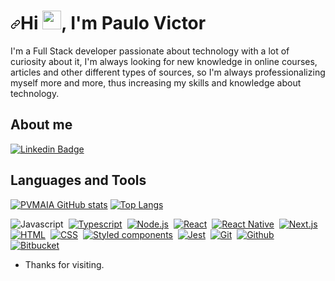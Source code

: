 <h1 align="left" dir="auto"><a id="user-content-hi--im-paulo-victor" class="anchor" aria-hidden="true" href="#hi--im-joão-pedro-silva"><svg class="octicon octicon-link" viewBox="0 0 16 16" version="1.1" width="16" height="16" aria-hidden="true"><path fill-rule="evenodd" d="M7.775 3.275a.75.75 0 001.06 1.06l1.25-1.25a2 2 0 112.83 2.83l-2.5 2.5a2 2 0 01-2.83 0 .75.75 0 00-1.06 1.06 3.5 3.5 0 004.95 0l2.5-2.5a3.5 3.5 0 00-4.95-4.95l-1.25 1.25zm-4.69 9.64a2 2 0 010-2.83l2.5-2.5a2 2 0 012.83 0 .75.75 0 001.06-1.06 3.5 3.5 0 00-4.95 0l-2.5 2.5a3.5 3.5 0 004.95 4.95l1.25-1.25a.75.75 0 00-1.06-1.06l-1.25 1.25a2 2 0 01-2.83 0z"></path></svg></a>Hi <a target="_blank" rel="noopener noreferrer" href="https://raw.githubusercontent.com/kaueMarques/kaueMarques/master/hi.gif"><img src="https://raw.githubusercontent.com/kaueMarques/kaueMarques/master/hi.gif" width="30px" style="max-width: 100%;"></a>, I'm Paulo Victor</h1>

I'm a Full Stack developer passionate about technology with a lot of curiosity about it, I'm always looking for new knowledge in online courses, articles and other different types of sources, so I'm always professionalizing myself more and more, thus increasing my skills and knowledge about technology.

## About me

[![Linkedin Badge](https://img.shields.io/badge/-LinkedIn-blue?style=flat-square&logo=Linkedin&logoColor=white&link=https://www.linkedin.com/in/paulo-victor-040778192/)](https://www.linkedin.com/in/paulo-victor-040778192/)

## Languages and Tools
[![PVMAIA GitHub stats](https://github-readme-stats.vercel.app/api?username=PVMAIA)](https://github.com/PVMAIA/github-readme-stats)
[![Top Langs](https://github-readme-stats.vercel.app/api/top-langs/?username=PVMAIA&layout=compact)](https://github.com/PVMAIA/github-readme-stats)

<img src="https://camo.githubusercontent.com/a234bb13e7254d9c2abe26d6e37b6acbe7178b3dfad2254c980a9ae5998c20c2/68747470733a2f2f696d672e736869656c64732e696f2f62616467652f4a6176617363726970742d3238324333343f7374796c653d666c6174266c6f676f3d6a617661736372697074" alt="Javascript" data-canonical-src="https://img.shields.io/badge/Javascript-282C34?style=flat&amp;logo=javascript" style="max-width: 100%;"></a>&nbsp;
<a target="_blank" rel="noopener noreferrer" href="https://camo.githubusercontent.com/c0e6fdeb6d1a93f6019189c3e0c27fc09011fc35f6e8ceecd2d7e5bc9956286b/68747470733a2f2f696d672e736869656c64732e696f2f62616467652f547970657363726970742d3238324333343f6c6f676f3d74797065736372697074"><img src="https://camo.githubusercontent.com/c0e6fdeb6d1a93f6019189c3e0c27fc09011fc35f6e8ceecd2d7e5bc9956286b/68747470733a2f2f696d672e736869656c64732e696f2f62616467652f547970657363726970742d3238324333343f6c6f676f3d74797065736372697074" alt="Typescript" data-canonical-src="https://img.shields.io/badge/Typescript-282C34?logo=typescript" style="max-width: 100%;"></a>&nbsp;
<a target="_blank" rel="noopener noreferrer" href="https://camo.githubusercontent.com/4c529f7b9d50cf407a7584b862a9f8f031ba3e52b7777dd0f6589ab547af3d3a/68747470733a2f2f696d672e736869656c64732e696f2f62616467652f4e6f64652e6a732d3238324333343f6c6f676f3d6e6f64652e6a73"><img src="https://camo.githubusercontent.com/4c529f7b9d50cf407a7584b862a9f8f031ba3e52b7777dd0f6589ab547af3d3a/68747470733a2f2f696d672e736869656c64732e696f2f62616467652f4e6f64652e6a732d3238324333343f6c6f676f3d6e6f64652e6a73" alt="Node.js" data-canonical-src="https://img.shields.io/badge/Node.js-282C34?logo=node.js" style="max-width: 100%;"></a>&nbsp;
<a target="_blank" rel="noopener noreferrer" href="https://camo.githubusercontent.com/149c7494df6547beababc031c19cfc099b8d6f1cf88ff5a3dafba6aab960622e/68747470733a2f2f696d672e736869656c64732e696f2f62616467652f52656163742d3238324333343f6c6f676f3d7265616374"><img src="https://camo.githubusercontent.com/149c7494df6547beababc031c19cfc099b8d6f1cf88ff5a3dafba6aab960622e/68747470733a2f2f696d672e736869656c64732e696f2f62616467652f52656163742d3238324333343f6c6f676f3d7265616374" alt="React" data-canonical-src="https://img.shields.io/badge/React-282C34?logo=react" style="max-width: 100%;"></a>&nbsp;
<a target="_blank" rel="noopener noreferrer" href="https://camo.githubusercontent.com/e655f4e9be4177c78c555f5bf918694ccef7b6b0f5054d611f54a05e26cf7ce5/68747470733a2f2f696d672e736869656c64732e696f2f62616467652f52656163742532304e61746976652d3238324333343f6c6f676f3d7265616374"><img src="https://camo.githubusercontent.com/e655f4e9be4177c78c555f5bf918694ccef7b6b0f5054d611f54a05e26cf7ce5/68747470733a2f2f696d672e736869656c64732e696f2f62616467652f52656163742532304e61746976652d3238324333343f6c6f676f3d7265616374" alt="React Native" data-canonical-src="https://img.shields.io/badge/React%20Native-282C34?logo=react" style="max-width: 100%;"></a>&nbsp;
<a target="_blank" rel="noopener noreferrer" href="https://camo.githubusercontent.com/ffc4ac4223e67c9c6303d4ad118611fa2783c9563d37910a5b62567be867edd6/68747470733a2f2f696d672e736869656c64732e696f2f62616467652f4e6578742e6a732d3238324333343f6c6f676f3d6e6578742e6a73"><img src="https://camo.githubusercontent.com/ffc4ac4223e67c9c6303d4ad118611fa2783c9563d37910a5b62567be867edd6/68747470733a2f2f696d672e736869656c64732e696f2f62616467652f4e6578742e6a732d3238324333343f6c6f676f3d6e6578742e6a73" alt="Next.js" data-canonical-src="https://img.shields.io/badge/Next.js-282C34?logo=next.js" style="max-width: 100%;"></a>&nbsp;
<a target="_blank" rel="noopener noreferrer" href="https://camo.githubusercontent.com/15d7d4b9e4a96ff4137d271d256d4726448d284b2e8a731719a24bf078ae7c62/68747470733a2f2f696d672e736869656c64732e696f2f62616467652f48544d4c2d3238324333343f6c6f676f3d68746d6c35"><img src="https://camo.githubusercontent.com/15d7d4b9e4a96ff4137d271d256d4726448d284b2e8a731719a24bf078ae7c62/68747470733a2f2f696d672e736869656c64732e696f2f62616467652f48544d4c2d3238324333343f6c6f676f3d68746d6c35" alt="HTML" data-canonical-src="https://img.shields.io/badge/HTML-282C34?logo=html5" style="max-width: 100%;"></a>&nbsp;
<a target="_blank" rel="noopener noreferrer" href="https://camo.githubusercontent.com/46f09b916649197f9fa990eb89256d5b50fd732580bafb0471c2d72333e689e5/68747470733a2f2f696d672e736869656c64732e696f2f62616467652f4353532d3238324333343f6c6f676f3d63737333266c6f676f436f6c6f723d313537324236"><img src="https://camo.githubusercontent.com/46f09b916649197f9fa990eb89256d5b50fd732580bafb0471c2d72333e689e5/68747470733a2f2f696d672e736869656c64732e696f2f62616467652f4353532d3238324333343f6c6f676f3d63737333266c6f676f436f6c6f723d313537324236" alt="CSS" data-canonical-src="https://img.shields.io/badge/CSS-282C34?logo=css3&amp;logoColor=1572B6" style="max-width: 100%;"></a>&nbsp;
<a target="_blank" rel="noopener noreferrer" href="https://camo.githubusercontent.com/e7a6d35e43e465987843025a2f5721d042e8f2039c69a187b1d6160d3f74adf8/68747470733a2f2f696d672e736869656c64732e696f2f62616467652f5374796c6564253230636f6d706f6e656e74732d3238324333343f6c6f676f3d7374796c65642d636f6d706f6e656e7473"><img src="https://camo.githubusercontent.com/e7a6d35e43e465987843025a2f5721d042e8f2039c69a187b1d6160d3f74adf8/68747470733a2f2f696d672e736869656c64732e696f2f62616467652f5374796c6564253230636f6d706f6e656e74732d3238324333343f6c6f676f3d7374796c65642d636f6d706f6e656e7473" alt="Styled components" data-canonical-src="https://img.shields.io/badge/Styled%20components-282C34?logo=styled-components" style="max-width: 100%;"></a>&nbsp;
<a target="_blank" rel="noopener noreferrer" href="https://camo.githubusercontent.com/8381521f77ceabf76749567fd134f2dd03607311d94fe72aa86f238384e1d84e/68747470733a2f2f696d672e736869656c64732e696f2f62616467652f4a6573742d3238324333343f6c6f676f3d6a657374266c6f676f436f6c6f723d393434303464"><img src="https://camo.githubusercontent.com/8381521f77ceabf76749567fd134f2dd03607311d94fe72aa86f238384e1d84e/68747470733a2f2f696d672e736869656c64732e696f2f62616467652f4a6573742d3238324333343f6c6f676f3d6a657374266c6f676f436f6c6f723d393434303464" alt="Jest" data-canonical-src="https://img.shields.io/badge/Jest-282C34?logo=jest&amp;logoColor=94404d" style="max-width: 100%;"></a>&nbsp;
<a target="_blank" rel="noopener noreferrer" href="https://camo.githubusercontent.com/4b94c12c11133a88012974083a0633a61d55209f2548833bfc08103a2cc1281d/68747470733a2f2f696d672e736869656c64732e696f2f62616467652f4769742d3238324333343f6c6f676f3d676974"><img src="https://camo.githubusercontent.com/4b94c12c11133a88012974083a0633a61d55209f2548833bfc08103a2cc1281d/68747470733a2f2f696d672e736869656c64732e696f2f62616467652f4769742d3238324333343f6c6f676f3d676974" alt="Git" data-canonical-src="https://img.shields.io/badge/Git-282C34?logo=git" style="max-width: 100%;"></a>&nbsp;
<a target="_blank" rel="noopener noreferrer" href="https://camo.githubusercontent.com/4d36c50beb688063fc2cfa520759a5b149858bce931bd0d89e63e231c553abbd/68747470733a2f2f696d672e736869656c64732e696f2f62616467652f4769746875622d3238324333343f6c6f676f3d676974687562"><img src="https://camo.githubusercontent.com/4d36c50beb688063fc2cfa520759a5b149858bce931bd0d89e63e231c553abbd/68747470733a2f2f696d672e736869656c64732e696f2f62616467652f4769746875622d3238324333343f6c6f676f3d676974687562" alt="Github" data-canonical-src="https://img.shields.io/badge/Github-282C34?logo=github" style="max-width: 100%;"></a>&nbsp;
<a target="_blank" rel="noopener noreferrer" href="https://camo.githubusercontent.com/029019bb86948254b5c322c019b24e05f5e0eba69515e86ac05ff077224a5b2e/68747470733a2f2f696d672e736869656c64732e696f2f62616467652f4269746275636b65742d3238324333343f6c6f676f3d6269746275636b6574266c6f676f436f6c6f723d303734376136"><img src="https://camo.githubusercontent.com/029019bb86948254b5c322c019b24e05f5e0eba69515e86ac05ff077224a5b2e/68747470733a2f2f696d672e736869656c64732e696f2f62616467652f4269746275636b65742d3238324333343f6c6f676f3d6269746275636b6574266c6f676f436f6c6f723d303734376136" alt="Bitbucket" data-canonical-src="https://img.shields.io/badge/Bitbucket-282C34?logo=bitbucket&amp;logoColor=0747a6" style="max-width: 100%;"></a>&nbsp;

- Thanks for visiting.
